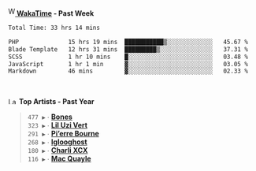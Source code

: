 <img src="https://github.com/dxnter/dxnter/assets/17434202/67b21fa4-d36d-46f9-9dec-f23d976b00ef" alt="WakaTime Logo" width="14" height="18"/><a href="https://wakatime.com/@dxnter" target="_blank"><strong> WakaTime</strong></a><strong> - Past Week</strong>

<!--START_SECTION:waka-->

```txt
Total Time: 33 hrs 14 mins

PHP              15 hrs 19 mins  ███████████▒░░░░░░░░░░░░░   45.67 %
Blade Template   12 hrs 31 mins  █████████▒░░░░░░░░░░░░░░░   37.31 %
SCSS             1 hr 10 mins    █░░░░░░░░░░░░░░░░░░░░░░░░   03.48 %
JavaScript       1 hr 1 min      ▓░░░░░░░░░░░░░░░░░░░░░░░░   03.05 %
Markdown         46 mins         ▓░░░░░░░░░░░░░░░░░░░░░░░░   02.33 %
```

<!--END_SECTION:waka-->

<br/>

<!--START_LASTFM_ARTISTS:{"period": "12month", "rows": 6}-->
<a href="https://last.fm" target="_blank"><img src="https://user-images.githubusercontent.com/17434202/215290617-e793598d-d7c9-428f-9975-156db1ba89cc.svg" alt="Last.fm Logo" width="18" height="13"/></a> **Top Artists - Past Year**

> `477 ▶️` ∙ **[Bones](https://www.last.fm/music/Bones)**<br/>
> `323 ▶️` ∙ **[Lil Uzi Vert](https://www.last.fm/music/Lil+Uzi+Vert)**<br/>
> `291 ▶️` ∙ **[Pi’erre Bourne](https://www.last.fm/music/Pi%E2%80%99erre+Bourne)**<br/>
> `268 ▶️` ∙ **[Iglooghost](https://www.last.fm/music/Iglooghost)**<br/>
> `180 ▶️` ∙ **[Charli XCX](https://www.last.fm/music/Charli+XCX)**<br/>
> `116 ▶️` ∙ **[Mac Quayle](https://www.last.fm/music/Mac+Quayle)**<br/>
<!--END_LASTFM_ARTISTS-->
